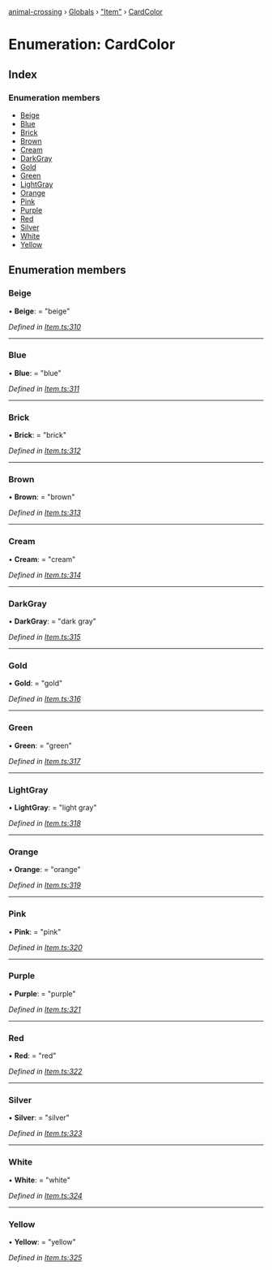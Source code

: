 [animal-crossing](../README.md) › [Globals](../globals.md) › ["Item"](../modules/_item_.md) › [CardColor](_item_.cardcolor.md)

# Enumeration: CardColor

## Index

### Enumeration members

* [Beige](_item_.cardcolor.md#beige)
* [Blue](_item_.cardcolor.md#blue)
* [Brick](_item_.cardcolor.md#brick)
* [Brown](_item_.cardcolor.md#brown)
* [Cream](_item_.cardcolor.md#cream)
* [DarkGray](_item_.cardcolor.md#darkgray)
* [Gold](_item_.cardcolor.md#gold)
* [Green](_item_.cardcolor.md#green)
* [LightGray](_item_.cardcolor.md#lightgray)
* [Orange](_item_.cardcolor.md#orange)
* [Pink](_item_.cardcolor.md#pink)
* [Purple](_item_.cardcolor.md#purple)
* [Red](_item_.cardcolor.md#red)
* [Silver](_item_.cardcolor.md#silver)
* [White](_item_.cardcolor.md#white)
* [Yellow](_item_.cardcolor.md#yellow)

## Enumeration members

###  Beige

• **Beige**: = "beige"

*Defined in [Item.ts:310](https://github.com/Norviah/animal-crossing/blob/3d769dc/module/types/Item.ts#L310)*

___

###  Blue

• **Blue**: = "blue"

*Defined in [Item.ts:311](https://github.com/Norviah/animal-crossing/blob/3d769dc/module/types/Item.ts#L311)*

___

###  Brick

• **Brick**: = "brick"

*Defined in [Item.ts:312](https://github.com/Norviah/animal-crossing/blob/3d769dc/module/types/Item.ts#L312)*

___

###  Brown

• **Brown**: = "brown"

*Defined in [Item.ts:313](https://github.com/Norviah/animal-crossing/blob/3d769dc/module/types/Item.ts#L313)*

___

###  Cream

• **Cream**: = "cream"

*Defined in [Item.ts:314](https://github.com/Norviah/animal-crossing/blob/3d769dc/module/types/Item.ts#L314)*

___

###  DarkGray

• **DarkGray**: = "dark gray"

*Defined in [Item.ts:315](https://github.com/Norviah/animal-crossing/blob/3d769dc/module/types/Item.ts#L315)*

___

###  Gold

• **Gold**: = "gold"

*Defined in [Item.ts:316](https://github.com/Norviah/animal-crossing/blob/3d769dc/module/types/Item.ts#L316)*

___

###  Green

• **Green**: = "green"

*Defined in [Item.ts:317](https://github.com/Norviah/animal-crossing/blob/3d769dc/module/types/Item.ts#L317)*

___

###  LightGray

• **LightGray**: = "light gray"

*Defined in [Item.ts:318](https://github.com/Norviah/animal-crossing/blob/3d769dc/module/types/Item.ts#L318)*

___

###  Orange

• **Orange**: = "orange"

*Defined in [Item.ts:319](https://github.com/Norviah/animal-crossing/blob/3d769dc/module/types/Item.ts#L319)*

___

###  Pink

• **Pink**: = "pink"

*Defined in [Item.ts:320](https://github.com/Norviah/animal-crossing/blob/3d769dc/module/types/Item.ts#L320)*

___

###  Purple

• **Purple**: = "purple"

*Defined in [Item.ts:321](https://github.com/Norviah/animal-crossing/blob/3d769dc/module/types/Item.ts#L321)*

___

###  Red

• **Red**: = "red"

*Defined in [Item.ts:322](https://github.com/Norviah/animal-crossing/blob/3d769dc/module/types/Item.ts#L322)*

___

###  Silver

• **Silver**: = "silver"

*Defined in [Item.ts:323](https://github.com/Norviah/animal-crossing/blob/3d769dc/module/types/Item.ts#L323)*

___

###  White

• **White**: = "white"

*Defined in [Item.ts:324](https://github.com/Norviah/animal-crossing/blob/3d769dc/module/types/Item.ts#L324)*

___

###  Yellow

• **Yellow**: = "yellow"

*Defined in [Item.ts:325](https://github.com/Norviah/animal-crossing/blob/3d769dc/module/types/Item.ts#L325)*
